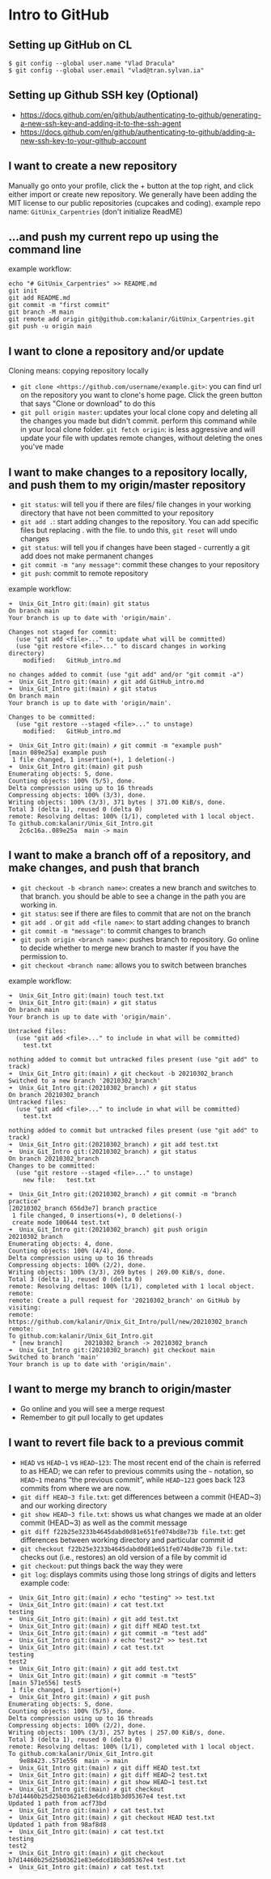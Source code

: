 # Intro to GitHub

## Setting up GitHub on CL
```
$ git config --global user.name "Vlad Dracula"
$ git config --global user.email "vlad@tran.sylvan.ia"
```

## Setting up Github SSH key (Optional)
- https://docs.github.com/en/github/authenticating-to-github/generating-a-new-ssh-key-and-adding-it-to-the-ssh-agent
- https://docs.github.com/en/github/authenticating-to-github/adding-a-new-ssh-key-to-your-github-account

## I want to create a new repository
Manually go onto your profile, click the + button at the top right, and click either import or create new repository. We generally have been adding the MIT license to our public repositories (cupcakes and coding).
example repo name: `GitUnix_Carpentries` (don't initialize ReadME)

## …and push my current repo up using the command line
example workflow:
```
echo "# GitUnix_Carpentries" >> README.md
git init
git add README.md
git commit -m "first commit"
git branch -M main
git remote add origin git@github.com:kalanir/GitUnix_Carpentries.git
git push -u origin main
```

## I want to clone a repository and/or update
Cloning means: copying repository locally
- `git clone <https://github.com/username/example.git>`: you can find url on the repository you want to clone's home page. Click the green button that says "Clone or download" to do this
- `git pull origin master`: updates your local clone copy and deleting all the changes you made but didn't commit. perform this command while in your local clone folder. `git fetch origin`: is less aggressive and will update your file with updates remote changes, without deleting the ones you've made

## I want to make changes to a repository locally, and push them to my origin/master repository

- `git status`: will tell you if there are files/ file changes in your working directory that have not been committed to your repository
- `git add .`: start adding changes to the repository. You can add specific files but replacing . with the file. to undo this, `git reset` will undo changes
- `git status`: will tell you if changes have been staged - currently a git add does not make permanent changes
- `git commit -m "any message"`: commit these changes to your repository
- `git push`: commit to remote repository

example workflow:
```
➜  Unix_Git_Intro git:(main) git status
On branch main
Your branch is up to date with 'origin/main'.

Changes not staged for commit:
  (use "git add <file>..." to update what will be committed)
  (use "git restore <file>..." to discard changes in working directory)
	modified:   GitHub_intro.md

no changes added to commit (use "git add" and/or "git commit -a")
➜  Unix_Git_Intro git:(main) ✗ git add GitHub_intro.md
➜  Unix_Git_Intro git:(main) ✗ git status
On branch main
Your branch is up to date with 'origin/main'.

Changes to be committed:
  (use "git restore --staged <file>..." to unstage)
	modified:   GitHub_intro.md

➜  Unix_Git_Intro git:(main) ✗ git commit -m "example push"
[main 089e25a] example push
 1 file changed, 1 insertion(+), 1 deletion(-)
➜  Unix_Git_Intro git:(main) git push
Enumerating objects: 5, done.
Counting objects: 100% (5/5), done.
Delta compression using up to 16 threads
Compressing objects: 100% (3/3), done.
Writing objects: 100% (3/3), 371 bytes | 371.00 KiB/s, done.
Total 3 (delta 1), reused 0 (delta 0)
remote: Resolving deltas: 100% (1/1), completed with 1 local object.
To github.com:kalanir/Unix_Git_Intro.git
   2c6c16a..089e25a  main -> main

```


## I want to make a branch off of a repository, and make changes, and push that branch
- `git checkout -b <branch name>`: creates a new branch and switches to that branch. you should be able to see a change in the path you are working in.
- `git status`: see if there are files to commit that are not on the branch
- `git add .` or `git add <file name>`: to start adding changes to branch
- `git commit -m "message"`: to commit changes to branch
- `git push origin <branch name>`: pushes branch to repository. Go online to decide whether to merge new branch to master if you have the permission to.
- `git checkout <branch name`: allows you to switch between branches

example workflow:
```
➜  Unix_Git_Intro git:(main) touch test.txt
➜  Unix_Git_Intro git:(main) ✗ git status
On branch main
Your branch is up to date with 'origin/main'.

Untracked files:
  (use "git add <file>..." to include in what will be committed)
	test.txt

nothing added to commit but untracked files present (use "git add" to track)
➜  Unix_Git_Intro git:(main) ✗ git checkout -b 20210302_branch
Switched to a new branch '20210302_branch'
➜  Unix_Git_Intro git:(20210302_branch) ✗ git status
On branch 20210302_branch
Untracked files:
  (use "git add <file>..." to include in what will be committed)
	test.txt

nothing added to commit but untracked files present (use "git add" to track)
➜  Unix_Git_Intro git:(20210302_branch) ✗ git add test.txt
➜  Unix_Git_Intro git:(20210302_branch) ✗ git status
On branch 20210302_branch
Changes to be committed:
  (use "git restore --staged <file>..." to unstage)
	new file:   test.txt

➜  Unix_Git_Intro git:(20210302_branch) ✗ git commit -m "branch practice"
[20210302_branch 656d3e7] branch practice
 1 file changed, 0 insertions(+), 0 deletions(-)
 create mode 100644 test.txt
➜  Unix_Git_Intro git:(20210302_branch) git push origin 20210302_branch
Enumerating objects: 4, done.
Counting objects: 100% (4/4), done.
Delta compression using up to 16 threads
Compressing objects: 100% (2/2), done.
Writing objects: 100% (3/3), 269 bytes | 269.00 KiB/s, done.
Total 3 (delta 1), reused 0 (delta 0)
remote: Resolving deltas: 100% (1/1), completed with 1 local object.
remote:
remote: Create a pull request for '20210302_branch' on GitHub by visiting:
remote:      https://github.com/kalanir/Unix_Git_Intro/pull/new/20210302_branch
remote:
To github.com:kalanir/Unix_Git_Intro.git
 * [new branch]      20210302_branch -> 20210302_branch
➜  Unix_Git_Intro git:(20210302_branch) git checkout main
Switched to branch 'main'
Your branch is up to date with 'origin/main'.
```
## I want to merge my branch to origin/master
- Go online and you will see a merge request
- Remember to git pull locally to get updates

## I want to revert file back to a previous commit
- `HEAD` vs `HEAD~1` vs `HEAD~123`: The most recent end of the chain is referred to as HEAD; we can refer to previous commits using the `~` notation, so `HEAD~1` means “the previous commit”, while `HEAD~123` goes back 123 commits from where we are now.
- `git diff HEAD~3 file.txt`: get differences between a commit (HEAD~3) and our working directory
- `git show HEAD~3 file.txt`: shows us what changes we made at an older commit (HEAD~3) as well as the commit message
- `git diff f22b25e3233b4645dabd0d81e651fe074bd8e73b file.txt`: get differences between working directory and particular commit id
- `git checkout f22b25e3233b4645dabd0d81e651fe074bd8e73b file.txt`: checks out (i.e., restores) an old version of a file by commit id
-  `git checkout`: put things back the way they were
- `git log`: displays commits using those long strings of digits and letters
example code:
```
➜  Unix_Git_Intro git:(main) ✗ echo "testing" >> test.txt
➜  Unix_Git_Intro git:(main) ✗ cat test.txt
testing
➜  Unix_Git_Intro git:(main) ✗ git add test.txt
➜  Unix_Git_Intro git:(main) ✗ git diff HEAD test.txt
➜  Unix_Git_Intro git:(main) ✗ git commit -m "test add"
➜  Unix_Git_Intro git:(main) ✗ echo "test2" >> test.txt
➜  Unix_Git_Intro git:(main) ✗ cat test.txt
testing
test2
➜  Unix_Git_Intro git:(main) ✗ git add test.txt
➜  Unix_Git_Intro git:(main) ✗ git commit -m "test5"
[main 571e556] test5
 1 file changed, 1 insertion(+)
➜  Unix_Git_Intro git:(main) ✗ git push
Enumerating objects: 5, done.
Counting objects: 100% (5/5), done.
Delta compression using up to 16 threads
Compressing objects: 100% (2/2), done.
Writing objects: 100% (3/3), 257 bytes | 257.00 KiB/s, done.
Total 3 (delta 1), reused 0 (delta 0)
remote: Resolving deltas: 100% (1/1), completed with 1 local object.
To github.com:kalanir/Unix_Git_Intro.git
   9e88423..571e556  main -> main
➜  Unix_Git_Intro git:(main) ✗ git diff HEAD test.txt     
➜  Unix_Git_Intro git:(main) ✗ git diff HEAD~2 test.txt
➜  Unix_Git_Intro git:(main) ✗ git show HEAD~1 test.txt
➜  Unix_Git_Intro git:(main) ✗ git checkout b7d14460b25d25b03621e83e6dcd18b3d05367e4 test.txt
Updated 1 path from acf73bd
➜  Unix_Git_Intro git:(main) ✗ cat test.txt
➜  Unix_Git_Intro git:(main) ✗ git checkout HEAD test.txt
Updated 1 path from 98af8d8
➜  Unix_Git_Intro git:(main) ✗ cat test.txt
testing
test2
➜  Unix_Git_Intro git:(main) ✗ git checkout b7d14460b25d25b03621e83e6dcd18b3d05367e4 test.txt
➜  Unix_Git_Intro git:(main) ✗ cat test.txt
```
